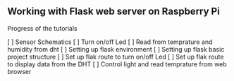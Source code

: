 ## Working with Flask web server on Raspberry Pi

Progress of the tutorials

[ ] Sensor Schematics
[ ] Turn on/off Led
[ ] Read from temprature and humidity from dht
[ ] Setting up flask environment
[ ] Setting up flask basic project structure
[ ] Set up flak route to turn on/off Led
[ ] Set up flak route to display data from the DHT
[ ] Control light and read temprature from web browser

